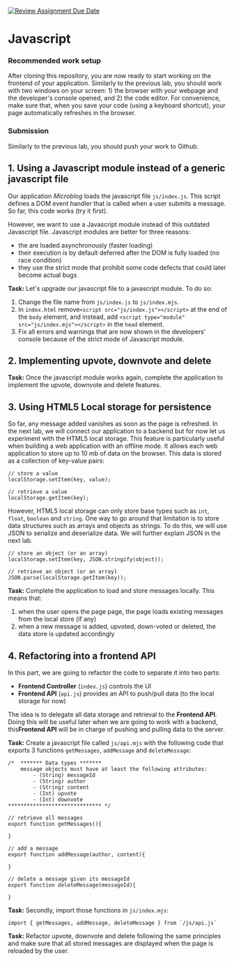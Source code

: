 [![Review Assignment Due Date](https://classroom.github.com/assets/deadline-readme-button-24ddc0f5d75046c5622901739e7c5dd533143b0c8e959d652212380cedb1ea36.svg)](https://classroom.github.com/a/jOqH5_5v)
# Javascript

### Recommended work setup

After cloning this repository, you are now ready to start working on the frontend of your application. Similarly to the previous lab, you should work with two windows on your screen: 1) the browser with your webpage and the developer's console opened, and 2) the code editor. For convenience, make sure that, when you save your code (using a keyboard shortcut), your page automatically refreshes in the browser.

### Submission

Similarly to the previous lab, you should push your work to Github.

## 1. Using a Javascript module instead of a generic javascript file

Our application _Microblog_ loads the javascript file `js/index.js`. This script defines a DOM event handler that is called when a user submits a message. So far, this code works (try it first).

However, we want to use a Javascript module instead of this outdated Javascript file. Javascript modules are better for three reasons:

- the are loaded asynchronously (faster loading)
- their execution is by default deferred after the DOM is fully loaded (no race condition)
- they use the strict mode that prohibit some code defects that could later become actual bugs

**Task:** Let's upgrade our javascript file to a javascript module. To do so:

1. Change the file name from `js/index.js` to `js/index.mjs`.
2. In `index.html` remove`<script src="js/index.js"></script>` at the end of the `body` element, and instead, add `<script type="module" src="js/index.mjs"></script>` in the `head` element.
3. Fix all errors and warnings that are now shown in the developers' console because of the strict mode of Javascript module.

## 2. Implementing upvote, downvote and delete

**Task:** Once the javascript module works again, complete the application to implement the upvote, downvote and delete features.

## 3. Using HTML5 Local storage for persistence

So far, any message added vanishes as soon as the page is refreshed. In the next lab, we will connect our application to a backend but for now let us experiment with the HTML5 local storage. This feature is particularly useful when building a web application with an offline mode. It allows each web application to store up to 10 mb of data on the browser. This data is stored as a collection of key-value pairs:

```
// store a value
localStorage.setItem(key, value);

// retrieve a value
localStorage.getItem(key);
```

However, HTML5 local storage can only store base types such as `int`, `float`, `boolean` and `string`. One way to go around that limitation is to store data structures such as arrays and objects as strings. To do this, we will use JSON to serialize and deserialize data. We will further explain JSON in the next lab.

```
// store an object (or an array)
localStorage.setItem(key, JSON.stringify(object));

// retrieve an object (or an array)
JSON.parse(localStorage.getItem(key));
```

**Task:** Complete the application to load and store messages locally. This means that:

1. when the user opens the page page, the page loads existing messages from the local store (if any)
2. when a new message is added, upvoted, down-voted or deleted, the data store is updated accordingly

## 4. Refactoring into a frontend API

In this part, we are going to refactor the code to separate it into two parts:

- **Frontend Controller** (`index.js`) controls the UI
- **Frontend API** (`api.js`) provides an API to push/pull data (to the local storage for now)

The idea is to delegate all data storage and retrieval to the **Frontend API**. Doing this will be useful later when we are going to work with a backend, this**Frontend API** will be in charge of pushing and pulling data to the server.

**Task:** Create a javascript file called `js/api.mjs` with the following code that exports 3 functions `getMessages`, `addMessage` and `deleteMessage`:

```
/*  ******* Data types *******
    message objects must have at least the following attributes:
        - (String) messageId
        - (String) author
        - (String) content
        - (Int) upvote
        - (Int) downvote
****************************** */

// retrieve all messages
export function getMessages(){

}

// add a message
export function addMessage(author, content){

}

// delete a message given its messageId
export function deleteMessage(messageId){

}
```

**Task:** Secondly, import those functions in `js/index.mjs`:

```
import { getMessages, addMessage, deleteMessage } from `/js/api.js`
```

**Task:** Refactor upvote, downvote and delete following the same principles and make sure that all stored messages are displayed when the page is reloaded by the user.
